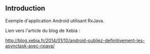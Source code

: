 ## Introduction

Exemple d'application Android utilisant RxJava.


Lien vers l'article du blog de Xebia :

http://blog.xebia.fr/2014/01/10/android-oubliez-definitivement-les-asynctask-avec-rxjava/
